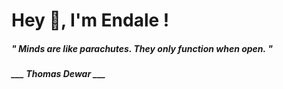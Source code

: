 <h1 title="head"> Hey 👋, I'm Endale !</h1>

**<h5><i>" Minds are like parachutes. They only function when open. "</i></h5>**

*<b>___ Thomas Dewar ___</b>*
